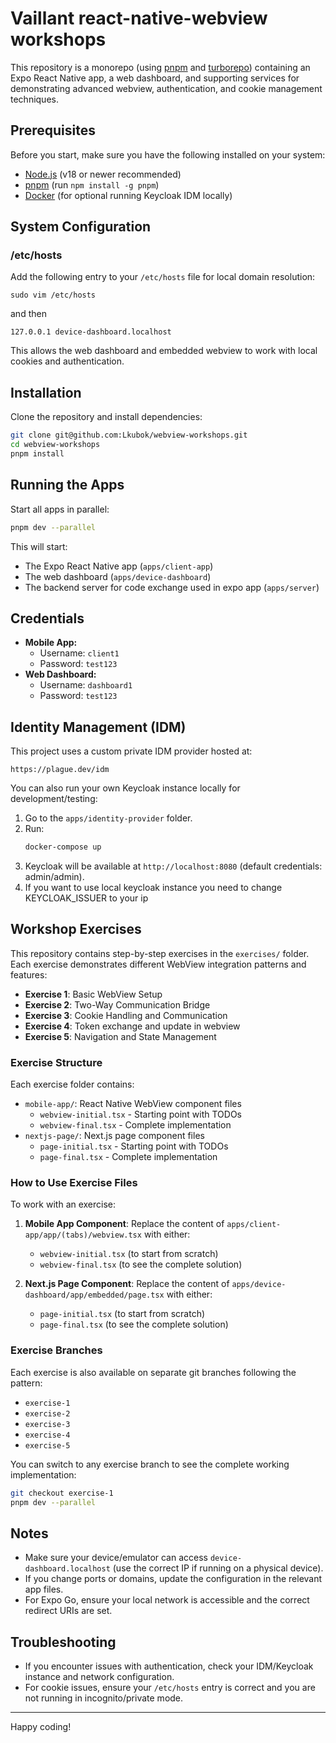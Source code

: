 # Vaillant react-native-webview workshops

This repository is a monorepo (using [pnpm](https://pnpm.io/) and [turborepo](https://turbo.build/)) containing an Expo React Native app, a web dashboard, and supporting services for demonstrating advanced webview, authentication, and cookie management techniques.

## Prerequisites

Before you start, make sure you have the following installed on your system:

- [Node.js](https://nodejs.org/) (v18 or newer recommended)
- [pnpm](https://pnpm.io/) (run `npm install -g pnpm`)
- [Docker](https://www.docker.com/) (for optional running Keycloak IDM locally)

## System Configuration

### /etc/hosts

Add the following entry to your `/etc/hosts` file for local domain resolution:

```
sudo vim /etc/hosts
```

and then

```
127.0.0.1 device-dashboard.localhost
```

This allows the web dashboard and embedded webview to work with local cookies and authentication.

## Installation

Clone the repository and install dependencies:

```sh
git clone git@github.com:Lkubok/webview-workshops.git
cd webview-workshops
pnpm install
```

## Running the Apps

Start all apps in parallel:

```sh
pnpm dev --parallel
```

This will start:

- The Expo React Native app (`apps/client-app`)
- The web dashboard (`apps/device-dashboard`)
- The backend server for code exchange used in expo app (`apps/server`)

## Credentials

- **Mobile App:**
  - Username: `client1`
  - Password: `test123`
- **Web Dashboard:**
  - Username: `dashboard1`
  - Password: `test123`

## Identity Management (IDM)

This project uses a custom private IDM provider hosted at:

```
https://plague.dev/idm
```

You can also run your own Keycloak instance locally for development/testing:

1. Go to the `apps/identity-provider` folder.
2. Run:
   ```sh
   docker-compose up
   ```
3. Keycloak will be available at `http://localhost:8080` (default credentials: admin/admin).
4. If you want to use local keycloak instance you need to change KEYCLOAK_ISSUER to your ip

## Workshop Exercises

This repository contains step-by-step exercises in the `exercises/` folder. Each exercise demonstrates different WebView integration patterns and features:

- **Exercise 1**: Basic WebView Setup
- **Exercise 2**: Two-Way Communication Bridge
- **Exercise 3**: Cookie Handling and Communication
- **Exercise 4**: Token exchange and update in webview
- **Exercise 5**: Navigation and State Management

### Exercise Structure

Each exercise folder contains:

- `mobile-app/`: React Native WebView component files
  - `webview-initial.tsx` - Starting point with TODOs
  - `webview-final.tsx` - Complete implementation
- `nextjs-page/`: Next.js page component files
  - `page-initial.tsx` - Starting point with TODOs
  - `page-final.tsx` - Complete implementation

### How to Use Exercise Files

To work with an exercise:

1. **Mobile App Component**: Replace the content of `apps/client-app/app/(tabs)/webview.tsx` with either:
   - `webview-initial.tsx` (to start from scratch)
   - `webview-final.tsx` (to see the complete solution)

2. **Next.js Page Component**: Replace the content of `apps/device-dashboard/app/embedded/page.tsx` with either:
   - `page-initial.tsx` (to start from scratch)
   - `page-final.tsx` (to see the complete solution)

### Exercise Branches

Each exercise is also available on separate git branches following the pattern:

- `exercise-1`
- `exercise-2`
- `exercise-3`
- `exercise-4`
- `exercise-5`

You can switch to any exercise branch to see the complete working implementation:

```sh
git checkout exercise-1
pnpm dev --parallel
```

## Notes

- Make sure your device/emulator can access `device-dashboard.localhost` (use the correct IP if running on a physical device).
- If you change ports or domains, update the configuration in the relevant app files.
- For Expo Go, ensure your local network is accessible and the correct redirect URIs are set.

## Troubleshooting

- If you encounter issues with authentication, check your IDM/Keycloak instance and network configuration.
- For cookie issues, ensure your `/etc/hosts` entry is correct and you are not running in incognito/private mode.

---

Happy coding!
